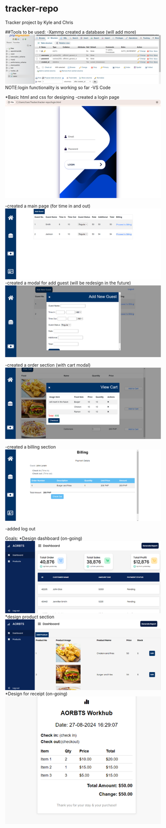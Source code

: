 # tracker-repo

Tracker project by Kyle and Chris

##Tools to be used:
-Xammp
created a database (will add more)
![alt text](image-9.png)
NOTE:login functionality is working so far
-VS Code 

*Basic html and css for designing
-created a login page 
![alt text](image.png)

-created a main page (for time in and out)
![alt text](image-1.png)
-created a modal for add guest (will be redesign in the future)
![alt text](image-11.png)

-created a order section (with cart modal)
![alt text](image-12.png)


-created a billing section
![alt text](image-3.png)

-added log out

Goals:
*Design dashboard (on-going)
![alt text](image-6.png)
*design product section
![alt text](image-7.png)
*Design for receipt (on-going)
![alt text](image-8.png)